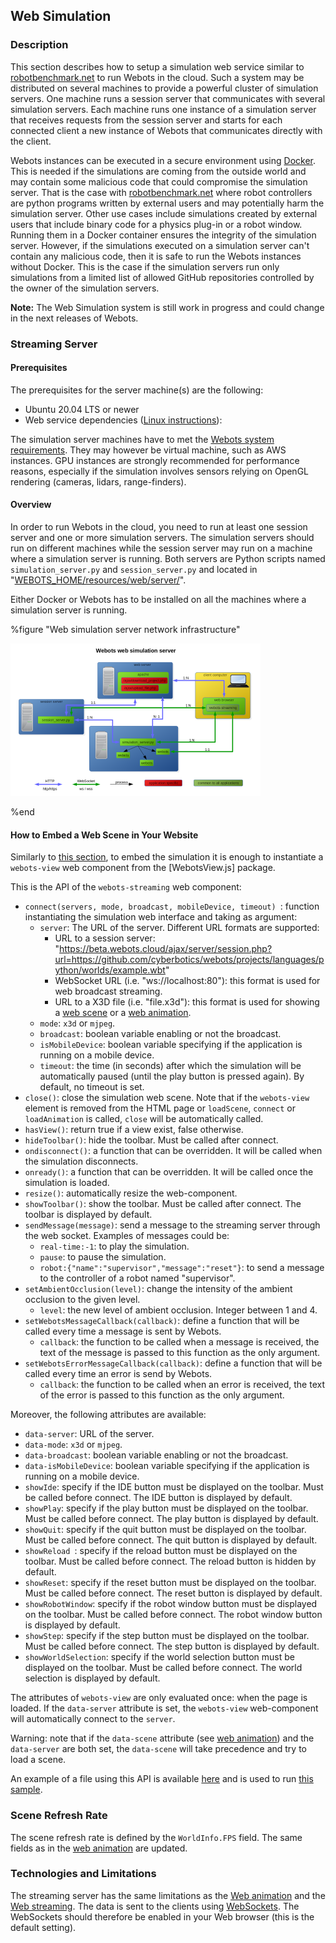 ## Web Simulation

### Description

This section describes how to setup a simulation web service similar to [robotbenchmark.net](https://robotbenchmark.net) to run Webots in the cloud.
Such a system may be distributed on several machines to provide a powerful cluster of simulation servers.
One machine runs a session server that communicates with several simulation servers.
Each machine runs one instance of a simulation server that receives requests from the session server and starts for each connected client a new instance of Webots that communicates directly with the client.

Webots instances can be executed in a secure environment using [Docker](https://www.docker.com).
This is needed if the simulations are coming from the outside world and may contain some malicious code that could compromise the simulation server.
That is the case with [robotbenchmark.net](https://robotbenchmark.net) where robot controllers are python programs written by external users and may potentially harm the simulation server.
Other use cases include simulations created by external users that include binary code for a physics plug-in or a robot window.
Running them in a Docker container ensures the integrity of the simulation server.
However, if the simulations executed on a simulation server can't contain any malicious code, then it is safe to run the Webots instances without Docker.
This is the case if the simulation servers run only simulations from a limited list of allowed GitHub repositories controlled by the owner of the simulation servers.

**Note:** The Web Simulation system is still work in progress and could change in the next releases of Webots.

### Streaming Server

#### Prerequisites

The prerequisites for the server machine(s) are the following:

- Ubuntu 20.04 LTS or newer
- Web service dependencies ([Linux instructions](https://github.com/omichel/webots/wiki/Linux-Optional-Dependencies#webots-web-service)):

The simulation server machines have to met the [Webots system requirements](system-requirements.md).
They may however be virtual machine, such as AWS instances.
GPU instances are strongly recommended for performance reasons, especially if the simulation involves sensors relying on OpenGL rendering (cameras, lidars, range-finders).

#### Overview

In order to run Webots in the cloud, you need to run at least one session server and one or more simulation servers.
The simulation servers should run on different machines while the session server may run on a machine where a simulation server is running.
Both servers are Python scripts named `simulation_server.py` and `session_server.py` and located in "[WEBOTS\_HOME/resources/web/server/](https://github.com/cyberbotics/webots/tree/released/resources/web/server/)".

Either Docker or Webots has to be installed on all the machines where a simulation server is running.

%figure "Web simulation server network infrastructure"

![context_menu.png](images/web_simulation_network_infrastructure.thumbnail.png)

%end

#### How to Embed a Web Scene in Your Website

Similarly to [this section](web-streaming.md#how-to-embed-a-web-scene-in-your-website), to embed the simulation it is enough to instantiate a `webots-view` web component from the [WebotsView.js] package.

This is the API of the `webots-streaming` web component:
* `connect(servers, mode, broadcast, mobileDevice, timeout) `: function instantiating the simulation web interface and taking as argument:
  * `server`: The URL of the server. Different URL formats are supported:
      * URL to a session server: "https://beta.webots.cloud/ajax/server/session.php?url=https://github.com/cyberbotics/webots/projects/languages/python/worlds/example.wbt"
      * WebSocket URL (i.e. "ws://localhost:80"): this format is used for web broadcast streaming.
      * URL to a X3D file (i.e. "file.x3d"): this format is used for showing a [web scene](web-scene.md) or a [web animation](web-animation.md).
  * `mode`: `x3d` or `mjpeg`.
  * `broadcast`: boolean variable enabling or not the broadcast.
  * `isMobileDevice`: boolean variable specifying if the application is running on a mobile device.
  * `timeout`: the time (in seconds) after which the simulation will be automatically paused (until the play button is pressed again). By default, no timeout is set.
* `close()`: close the simulation web scene. Note that if the `webots-view` element is removed from the HTML page or `loadScene`, `connect` or `loadAnimation` is called, `close` will be automatically called.
* `hasView()`: return true if a view exist, false otherwise.
* `hideToolbar()`: hide the toolbar. Must be called after connect.
* `ondisconnect()`: a function that can be overridden. It will be called when the simulation disconnects.
* `onready()`: a function that can be overridden. It will be called once the simulation is loaded.
* `resize()`: automatically resize the web-component.
* `showToolbar()`: show the toolbar. Must be called after connect. The toolbar is displayed by default.
* `sendMessage(message)`: send a message to the streaming server through the web socket. Examples of messages could be:
    * `real-time:-1`: to play the simulation.
    * `pause`: to pause the simulation.
    * `robot:{"name":"supervisor","message":"reset"}`: to send a message to the controller of a robot named "supervisor".
* `setAmbientOcclusion(level)`: change the intensity of the ambient occlusion to the given level.
    * `level`: the new level of ambient occlusion. Integer between 1 and 4.
* `setWebotsMessageCallback(callback)`: define a function that will be called every time a message is sent by Webots.
    * `callback`: the function to be called when a message is received, the text of the message is passed to this function as the only argument.
* `setWebotsErrorMessageCallback(callback)`: define a function that will be called every time an error is send by Webots.
    * `callback`: the function to be called when an error is received, the text of the error is passed to this function as the only argument.

Moreover, the following attributes are available:
* `data-server`: URL of the server.
* `data-mode`: `x3d` or `mjpeg`.
* `data-broadcast`: boolean variable enabling or not the broadcast.
* `data-isMobileDevice`: boolean variable specifying if the application is running on a mobile device.
* `showIde`: specify if the IDE button must be displayed on the toolbar. Must be called before connect. The IDE button is displayed by default.
* `showPlay`: specify if the play button must be displayed on the toolbar. Must be called before connect. The play button is displayed by default.
* `showQuit`: specify if the quit button must be displayed on the toolbar. Must be called before connect. The quit button is displayed by default.
* `showReload `: specify if the reload button must be displayed on the toolbar. Must be called before connect. The reload button is hidden by default.
* `showReset`: specify if the reset button must be displayed on the toolbar. Must be called before connect. The reset button is displayed by default.
* `showRobotWindow`: specify if the robot window button must be displayed on the toolbar. Must be called before connect. The robot window button is displayed by default.
* `showStep`: specify if the step button must be displayed on the toolbar. Must be called before connect. The step button is displayed by default.
* `showWorldSelection`: specify if the world selection button must be displayed on the toolbar. Must be called before connect. The world selection is displayed by default.

The attributes of `webots-view` are only evaluated once: when the page is loaded. If the `data-server` attribute is set, the `webots-view` web-component will automatically connect to the `server`.

Warning: note that if the `data-scene` attribute (see [web animation](web-animation.md)) and the `data-server` are both set, the `data-scene` will take precedence and try to load a scene.

An example of a file using this API is available [here](https://cyberbotics1.epfl.ch/open-roberta/setup_viewer.js) and is used to run [this sample](https://cyberbotics1.epfl.ch/open-roberta/).

### Scene Refresh Rate

The scene refresh rate is defined by the `WorldInfo.FPS` field.
The same fields as in the [web animation](web-animation.md#limitations) are updated.

### Technologies and Limitations

The streaming server has the same limitations as the [Web animation](web-animation.md#remarks-on-the-used-technologies-and-their-limitations) and the [Web streaming](web-streaming.md#limitations).
The data is sent to the clients using [WebSockets](https://www.websocket.org/).
The WebSockets should therefore be enabled in your Web browser (this is the default setting).
